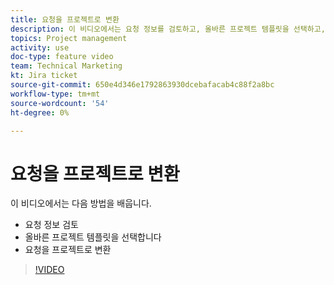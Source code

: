 ```yaml
---
title: 요청을 프로젝트로 변환
description: 이 비디오에서는 요청 정보를 검토하고, 올바른 프로젝트 템플릿을 선택하고, 요청을 프로젝트로 변환하는 방법을 알아봅니다.
topics: Project management
activity: use
doc-type: feature video
team: Technical Marketing
kt: Jira ticket
source-git-commit: 650e4d346e1792863930dcebafacab4c88f2a8bc
workflow-type: tm+mt
source-wordcount: '54'
ht-degree: 0%

---
```


# 요청을 프로젝트로 변환

이 비디오에서는 다음 방법을 배웁니다.

* 요청 정보 검토
* 올바른 프로젝트 템플릿을 선택합니다
* 요청을 프로젝트로 변환

>[!VIDEO](https://video.tv.adobe.com/v/335083/?quality=12&learn=on)

